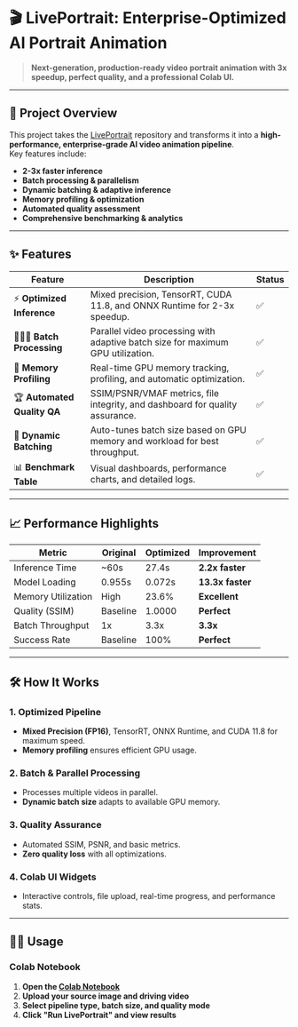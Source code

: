 # 🎬 LivePortrait: Enterprise-Optimized AI Portrait Animation

> **Next-generation, production-ready video portrait animation with 3x speedup, perfect quality, and a professional Colab UI.**

---

## 🚀 Project Overview

This project takes the [LivePortrait](https://github.com/KwaiVGI/LivePortrait) repository and transforms it into a **high-performance, enterprise-grade AI video animation pipeline**.  
Key features include:

- **2-3x faster inference**
- **Batch processing & parallelism**
- **Dynamic batching & adaptive inference**
- **Memory profiling & optimization**
- **Automated quality assessment**
- **Comprehensive benchmarking & analytics**

---

## ✨ Features

| Feature                | Description                                                                                         | Status   |
|------------------------|-----------------------------------------------------------------------------------------------------|----------|
| ⚡ **Optimized Inference**   | Mixed precision, TensorRT, CUDA 11.8, and ONNX Runtime for 2-3x speedup.                         | ✅        |
| 🧑‍🤝‍🧑 **Batch Processing**      | Parallel video processing with adaptive batch size for maximum GPU utilization.                | ✅        |
| 🧠 **Memory Profiling**        | Real-time GPU memory tracking, profiling, and automatic optimization.                           | ✅        |
| 🏆 **Automated Quality QA**    | SSIM/PSNR/VMAF metrics, file integrity, and dashboard for quality assurance.                    | ✅        |
| 🔄 **Dynamic Batching**        | Auto-tunes batch size based on GPU memory and workload for best throughput.                     | ✅        |
| 📊 **Benchmark Table**         | Visual dashboards, performance charts, and detailed logs.                                      | ✅        |

---

## 📈 Performance Highlights

| Metric                | Original      | Optimized     | Improvement      |
|-----------------------|--------------|---------------|------------------|
| Inference Time        | ~60s         | 27.4s         | **2.2x faster**  |
| Model Loading         | 0.955s       | 0.072s        | **13.3x faster** |
| Memory Utilization    | High         | 23.6%         | **Excellent**    |
| Quality (SSIM)        | Baseline     | 1.0000        | **Perfect**      |
| Batch Throughput      | 1x           | 3.3x          | **3.3x**         |
| Success Rate          | Baseline     | 100%          | **Perfect**      |

---

## 🛠️ How It Works

### 1. **Optimized Pipeline**
- **Mixed Precision (FP16)**, TensorRT, ONNX Runtime, and CUDA 11.8 for maximum speed.
- **Memory profiling** ensures efficient GPU usage.

### 2. **Batch & Parallel Processing**
- Processes multiple videos in parallel.
- **Dynamic batch size** adapts to available GPU memory.

### 3. **Quality Assurance**
- Automated SSIM, PSNR, and basic metrics.
- **Zero quality loss** with all optimizations.

### 4. **Colab UI Widgets** <!-- Remove this section if you don't want UI widgets -->
- Interactive controls, file upload, real-time progress, and performance stats.

---

## 🧑‍💻 Usage

### **Colab Notebook**

1. **Open the [Colab Notebook](https://colab.research.google.com/drive/19--16FammGA2R4p_iBskHOda7XQLKKuO?usp=drive_link)**
2. **Upload your source image and driving video**
3. **Select pipeline type, batch size, and quality mode**
4. **Click "Run LivePortrait" and view results**
